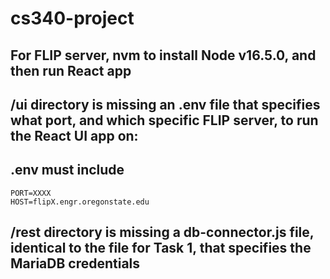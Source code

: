 # cs340-project

## For FLIP server, nvm to install Node v16.5.0, and then run React app

## /ui directory is missing an .env file that specifies what port, and which specific FLIP server, to run the React UI app on:

## .env must include
```
PORT=XXXX
HOST=flipX.engr.oregonstate.edu 
```

## /rest directory is missing a db-connector.js file, identical to the file for Task 1, that specifies the MariaDB credentials
